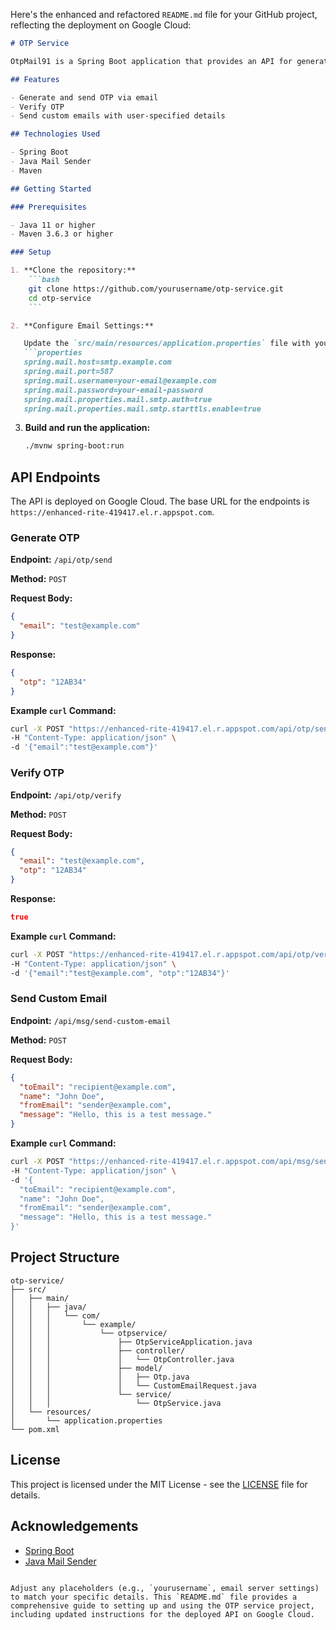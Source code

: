 Here's the enhanced and refactored `README.md` file for your GitHub project, reflecting the deployment on Google Cloud:

```markdown
# OTP Service

OtpMail91 is a Spring Boot application that provides an API for generating and verifying OTPs (One-Time Passwords) and sending custom emails. The OTP format consists of two numbers, followed by two capital letters, and then two more numbers (e.g., `12AB34`).

## Features

- Generate and send OTP via email
- Verify OTP
- Send custom emails with user-specified details

## Technologies Used

- Spring Boot
- Java Mail Sender
- Maven

## Getting Started

### Prerequisites

- Java 11 or higher
- Maven 3.6.3 or higher

### Setup

1. **Clone the repository:**
    ```bash
    git clone https://github.com/yourusername/otp-service.git
    cd otp-service
    ```

2. **Configure Email Settings:**

   Update the `src/main/resources/application.properties` file with your email server settings:
   ```properties
   spring.mail.host=smtp.example.com
   spring.mail.port=587
   spring.mail.username=your-email@example.com
   spring.mail.password=your-email-password
   spring.mail.properties.mail.smtp.auth=true
   spring.mail.properties.mail.smtp.starttls.enable=true
   ```

3. **Build and run the application:**
    ```bash
    ./mvnw spring-boot:run
    ```

## API Endpoints

The API is deployed on Google Cloud. The base URL for the endpoints is `https://enhanced-rite-419417.el.r.appspot.com`.

### Generate OTP

**Endpoint:** `/api/otp/send`

**Method:** `POST`

**Request Body:**
```json
{
  "email": "test@example.com"
}
```

**Response:**
```json
{
  "otp": "12AB34"
}
```

**Example `curl` Command:**
```bash
curl -X POST "https://enhanced-rite-419417.el.r.appspot.com/api/otp/send" \
-H "Content-Type: application/json" \
-d '{"email":"test@example.com"}'
```

### Verify OTP

**Endpoint:** `/api/otp/verify`

**Method:** `POST`

**Request Body:**
```json
{
  "email": "test@example.com",
  "otp": "12AB34"
}
```

**Response:**
```json
true
```

**Example `curl` Command:**
```bash
curl -X POST "https://enhanced-rite-419417.el.r.appspot.com/api/otp/verify" \
-H "Content-Type: application/json" \
-d '{"email":"test@example.com", "otp":"12AB34"}'
```

### Send Custom Email

**Endpoint:** `/api/msg/send-custom-email`

**Method:** `POST`

**Request Body:**
```json
{
  "toEmail": "recipient@example.com",
  "name": "John Doe",
  "fromEmail": "sender@example.com",
  "message": "Hello, this is a test message."
}
```

**Example `curl` Command:**
```bash
curl -X POST "https://enhanced-rite-419417.el.r.appspot.com/api/msg/send-custom-email" \
-H "Content-Type: application/json" \
-d '{
  "toEmail": "recipient@example.com",
  "name": "John Doe",
  "fromEmail": "sender@example.com",
  "message": "Hello, this is a test message."
}'
```

## Project Structure

```
otp-service/
├── src/
│   ├── main/
│   │   ├── java/
│   │   │   └── com/
│   │   │       └── example/
│   │   │           └── otpservice/
│   │   │               ├── OtpServiceApplication.java
│   │   │               ├── controller/
│   │   │               │   └── OtpController.java
│   │   │               ├── model/
│   │   │               │   ├── Otp.java
│   │   │               │   └── CustomEmailRequest.java
│   │   │               └── service/
│   │   │                   └── OtpService.java
│   └── resources/
│       └── application.properties
└── pom.xml
```

## License

This project is licensed under the MIT License - see the [LICENSE](LICENSE) file for details.

## Acknowledgements

- [Spring Boot](https://spring.io/projects/spring-boot)
- [Java Mail Sender](https://javaee.github.io/javamail/)
```

Adjust any placeholders (e.g., `yourusername`, email server settings) to match your specific details. This `README.md` file provides a comprehensive guide to setting up and using the OTP service project, including updated instructions for the deployed API on Google Cloud.
